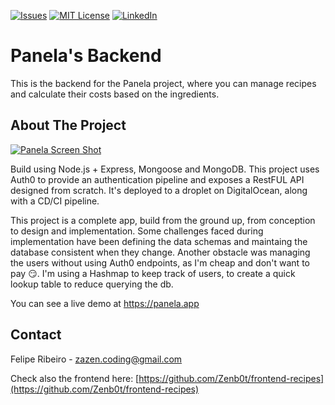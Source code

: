 [![Issues][issues-shield]][issues-url]
[![MIT License][license-shield]][license-url]
[![LinkedIn][linkedin-shield]][linkedin-url]
# Panela's Backend

This is the backend for the Panela project, where you can manage recipes and calculate their costs based on the ingredients.

## About The Project

[![Panela Screen Shot][product-screenshot]](https://panela.app)

Build using Node.js + Express, Mongoose and MongoDB. This project uses Auth0 to provide an authentication pipeline and exposes a RestFUL API designed from scratch. It's deployed to a droplet on DigitalOcean, along with a CD/CI pipeline.

This project is a complete app, build from the ground up, from conception to design and implementation. Some challenges faced during implementation have been defining the data schemas and maintaing the database consistent when they change. Another obstacle was managing the users without using Auth0 endpoints, as I'm cheap and don't want to pay :smirk:. I'm using a Hashmap to keep track of users, to create a quick lookup table to reduce querying the db.

You can see a live demo at https://panela.app

## Contact

Felipe Ribeiro -  zazen.coding@gmail.com

Check also the frontend here: [https://github.com/Zenb0t/frontend-recipes](https://github.com/Zenb0t/frontend-recipes)


<!-- MARKDOWN LINKS & IMAGES -->
<!-- https://www.markdownguide.org/basic-syntax/#reference-style-links -->
[issues-shield]: https://img.shields.io/github/issues/Zenb0t/frontend-recipes.svg?style=for-the-badge
[issues-url]: https://github.com/Zenb0t/frontend-recipes/issues
[license-shield]: https://img.shields.io/github/license/Zenb0t/frontend-recipes.svg?style=for-the-badge
[license-url]: https://github.com/Zenb0t/frontend-recipes/blob/main/LICENSE.txt
[linkedin-shield]: https://img.shields.io/badge/-LinkedIn-black.svg?style=for-the-badge&logo=linkedin&colorB=555
[linkedin-url]: https://www.linkedin.com/in/felipe-ribeiro-245a37192/
[product-screenshot]: https://feliperibeiro.ca/static/media/panela.3155b4af686073f76807.png
[React.js]: https://img.shields.io/badge/React-20232A?style=for-the-badge&logo=react&logoColor=61DAFB
[React-url]: https://reactjs.org/
[Vue.js]: https://img.shields.io/badge/Vue.js-35495E?style=for-the-badge&logo=vuedotjs&logoColor=4FC08D
[Vue-url]: https://vuejs.org/
[Angular.io]: https://img.shields.io/badge/Angular-DD0031?style=for-the-badge&logo=angular&logoColor=white
[Angular-url]: https://angular.io/
[Svelte.dev]: https://img.shields.io/badge/Svelte-4A4A55?style=for-the-badge&logo=svelte&logoColor=FF3E00
[Svelte-url]: https://svelte.dev/
[Laravel.com]: https://img.shields.io/badge/Laravel-FF2D20?style=for-the-badge&logo=laravel&logoColor=white
[Laravel-url]: https://laravel.com
[Bootstrap.com]: https://img.shields.io/badge/Bootstrap-563D7C?style=for-the-badge&logo=bootstrap&logoColor=white
[Bootstrap-url]: https://getbootstrap.com
[JQuery.com]: https://img.shields.io/badge/jQuery-0769AD?style=for-the-badge&logo=jquery&logoColor=white
[JQuery-url]: https://jquery.com 
